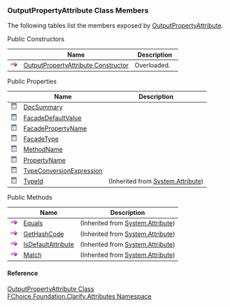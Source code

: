 ﻿### OutputPropertyAttribute Class Members

The following tables list the members exposed by [OutputPropertyAttribute](fcSDK~FChoice.Foundation.Clarify.Attributes.OutputPropertyAttribute.md).

Public Constructors

|   | Name | Description |
| --- | --- | --- |
| ![Public Constructor](dotnetimages/publicConstructor.png) | [OutputPropertyAttribute Constructor](fcSDK~FChoice.Foundation.Clarify.Attributes.OutputPropertyAttribute~_ctor.md) | Overloaded.    |



Public Properties

|   | Name | Description |
| --- | --- | --- |
| ![Public Property](dotnetimages/publicProperty.png) | [DocSummary](fcSDK~FChoice.Foundation.Clarify.Attributes.OutputPropertyAttribute~DocSummary.md) |   |
| ![Public Property](dotnetimages/publicProperty.png) | [FacadeDefaultValue](fcSDK~FChoice.Foundation.Clarify.Attributes.OutputPropertyAttribute~FacadeDefaultValue.md) |   |
| ![Public Property](dotnetimages/publicProperty.png) | [FacadePropertyName](fcSDK~FChoice.Foundation.Clarify.Attributes.OutputPropertyAttribute~FacadePropertyName.md) |   |
| ![Public Property](dotnetimages/publicProperty.png) | [FacadeType](fcSDK~FChoice.Foundation.Clarify.Attributes.OutputPropertyAttribute~FacadeType.md) |   |
| ![Public Property](dotnetimages/publicProperty.png) | [MethodName](fcSDK~FChoice.Foundation.Clarify.Attributes.OutputPropertyAttribute~MethodName.md) |   |
| ![Public Property](dotnetimages/publicProperty.png) | [PropertyName](fcSDK~FChoice.Foundation.Clarify.Attributes.OutputPropertyAttribute~PropertyName.md) |   |
| ![Public Property](dotnetimages/publicProperty.png) | [TypeConversionExpression](fcSDK~FChoice.Foundation.Clarify.Attributes.OutputPropertyAttribute~TypeConversionExpression.md) |   |
| ![Public Property](dotnetimages/publicProperty.png) | [TypeId](#) | (Inherited from [System.Attribute](#)) |



Public Methods

|   | Name | Description |
| --- | --- | --- |
| ![Public Method](dotnetimages/publicMethod.png) | [Equals](#) | (Inherited from [System.Attribute](#)) |
| ![Public Method](dotnetimages/publicMethod.png) | [GetHashCode](#) | (Inherited from [System.Attribute](#)) |
| ![Public Method](dotnetimages/publicMethod.png) | [IsDefaultAttribute](#) | (Inherited from [System.Attribute](#)) |
| ![Public Method](dotnetimages/publicMethod.png) | [Match](#) | (Inherited from [System.Attribute](#)) |





#### Reference

[OutputPropertyAttribute Class](fcSDK~FChoice.Foundation.Clarify.Attributes.OutputPropertyAttribute.md)  
[FChoice.Foundation.Clarify.Attributes Namespace](fcSDK~FChoice.Foundation.Clarify.Attributes_namespace.md)